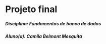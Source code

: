 # Projeto final

##### Disciplina: Fundamentos de banco de dados
##### Aluno(a): Camila Belmont Mesquita
